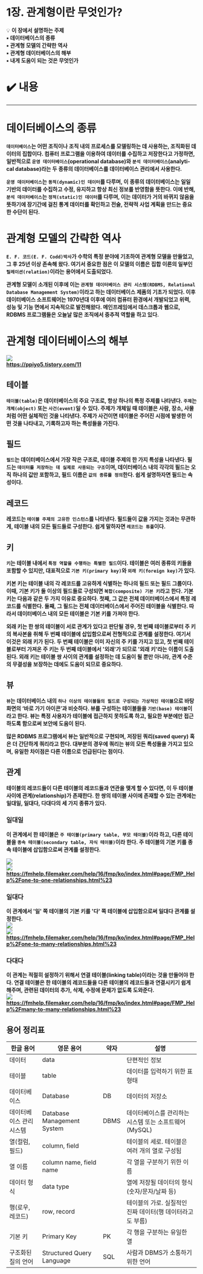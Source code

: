 # 1장. 관계형이란 무엇인가?

<aside>
💡 <b>이 장에서 설명하는 주제<b><br>
    ▪️ 데이터베이스의 종류<br>
    ▪️ 관계형 모델의 간략한 역사<br>
    ▪️ 관계형 데이터베이스의 해부<br>
    ▪️ 내게 도움이 되는 것은 무엇인가<br>

</aside>

# ✔️ 내용

---

# 데이터베이스의 종류

`데이터베이스`는 어떤 조직이나 조직 내의 프로세스를 모델링하는 데 사용하는, 조직화된 데이터의 집합이다. 컴퓨터 프로그램을 이용하여 데이터를 수집하고 저장한다고 가정하면, 일반적으로 `운영 데이터베이스`(operational database)와 `분석 데이터베이스`(analyti-cal database)라는 두 종류의 데이터베이스를 데이터베이스 관리에서 사용한다.<br>

`운영 데이터베이스`는 `동적(dynamic)인 데이터`를 다루며, 이 종류의 데이터베이스는 일일 기반의 데이터를 수집하고 수정, 유지하고 항상 최신 정보를 반영함을 뜻한다. 이에 반해, `분석 데이터베이스`는 `정적(static)인 데이터`를 다루며, 이는 데이터가 거의 바뀌지 않음을 뜻하기에 장기간에 걸친 통계 데이터를 확인하고 전술, 전략적 사업 계획을 만드는 중요한 수단이 된다.<br>

# 관계형 모델의 간략한 역사

`E. F. 코드(E. F. Codd)박사`가 수학의 특정 분야에 기초하여 관계형 모델을 만들었고, 그 후 25년 이상 존속해 왔다. 여기서 중요한 점은 이 모델의 이름은 집합 이론의 일부인 `릴레이션(relation)`이라는 용어에서 도출되었다.<br>

관계형 모델이 소개된 이후에 이는 `관계형 데이터베이스 관리 시스템(RDBMS, Relational Database Management System)`이라고 하는 데이터베이스 제품의 기초가 되었다. 이후 데이터베이스 소프트웨어는 1970년대 이후에 여러 컴퓨터 환경에서 개발되었고 위력, 성능 및 기능 면에서 지속적으로 발전해왔다. 메인프레임에서 데스크톱과 웹으로, RDBMS 프로그램들은 오늘날 많은 조직에서 중추적 역할을 하고 있다.<br>

# 관계형 데이터베이스의 해부

<img src="https://file.notion.so/f/f/66565165-181a-42cf-902d-d809eb755c8d/b1cef51e-a262-45af-9662-efc70f772077/Untitled.png?id=0093c74e-a08c-4e35-b391-866ca83ba001&table=block&spaceId=66565165-181a-42cf-902d-d809eb755c8d&expirationTimestamp=1713794400000&signature=5qrfZth5yf5O7gGHgNllPThZHl5qQim_ssG3gD_LjrY&downloadName=Untitled.png"><br>
https://ppiyo5.tistory.com/11

## 테이블

`테이블(table)`은 데이터베이스의 주요 구조로, 항상 하나의 특정 주제를 나타낸다. `주제`는 `개체(object)` 또는 `사건(event)`일 수 있다. 주제가 개체일 때 테이블은 사람, 장소, 사물처럼 어떤 실체적인 것을 나타낸다. 주제가 사건이면 테이블은 주어진 시점에 발생한 어떤 것을 나타내고, 기록하고자 하는 특성들을 가진다.

## 필드

`필드`는 데이터베이스에서 가장 작은 구조로, 테이블 주제의 한 가지 특성을 나타낸다. 필드는 `데이터를 저장하는 데 실제로 사용되는 구조`이며, 데이터베이스 내의 각각의 필드는 오직 하나의 값만 포함하고, 필드 이름은 `값의 종류를 정의`한다. 쉽게 설명하자면 필드는 속성이다.<br>

## 레코드

레코드는 `테이블 주제의 고유한 인스턴스`를 나타낸다. 필드들이 값을 가지는 것과는 무관하게, 테이블 내의 모든 필드들로 구성한다. 쉽게 말하자면 `레코드는 튜플`이다.

## 키

`키`는 테이블 내에서 `특정 역할을 수행하는 특별한 필드`이다. 테이블은 여러 종류의 키들을 포함할 수 있지만, 대표적으로 `기본 키(primary key)`와 `외래 키(foreign key)`가 있다.<br>

키본 키는 테이블 내의 각 레코드를 고유하게 식별하는 하나의 필드 또는 필드 그룹이다. 이때, 기본 키가 둘 이상의 필드들로 구성되면 `복합(composite) 기본 키`라고 한다. 기본 키는 다음과 같은 두 가지 이유로 중요하다. 첫째, 그 값은 전체 데이터베이스에서 특정 레코드를 식별한다. 둘째, 그 필드는 전체 데이터베이스에서 주어진 테이블을 식별한다. 따라서 데이터베이스 내의 모든 테이블은 기본 키를 가져야 한다.<br>

외래 키는 한 쌍의 테이블이 서로 관계가 있다고 판단될 경우, 첫 번째 테이블로부터 주 키의 복사본을 취해 두 번째 테이블에 삽입함으로써 전형적으로 관계를 설정한다. 여기서 이것은 외래 키가 된다. 두 번째 테이블은 이미 자신의 주 키를 가지고 있고, 첫 번째 테이블로부터 가져온 주 키는 두 번째 테이블에서 '외래'가 되므로 '외래 키'라는 이름이 도출된다. 외래 키는 테이블 쌍 사이의 관계를 설정하는 데 도움이 될 뿐만 아니라, 관계 수준의 무결성을 보장하는 데에도 도움이 되므로 중요하다.

## 뷰

`뷰`는 데이터베이스 내의 `하나 이상의 테이블들의 필드로 구성되는 가상적인 테이블`으로 바탕 화면의 ‘바로 가기 아이콘’과 비슷하다. 뷰를 구성하는 테이블들을 `기반(base) 테이블`이라고 한다. 뷰는 특정 사용자가 테이블에 접근하지 못하도록 하고, 필요한 부분에만 접근하도록 함으로써 보안에 도움이 된다.<br>

많은 RDBMS 프로그램에서 뷰는 일반적으로 구현되며, 저장된 쿼리(saved query) 혹은 더 간단하게 쿼리라고 한다. 대부분의 경우에 쿼리는 뷰의 모든 특성들을 가지고 있으며, 유일한 차이점은 다른 이름으로 언급된다는 점이다.<br>

## 관계

테이블의 레코드들이 다른 테이블의 레코드들과 연관을 맺게 할 수 있다면, 이 두 테이블 사이에 관계(relationship)가 존재한다. 한 쌍의 테이블 사이에 존재할 수 있는 관계에는 일대일, 일대다, 다대다의 세 가지 종류가 있다.

### 일대일

이 관계에서 한 테이블은 `주 테이블(primary table, 부모 테이블)`이라 하고, 다른 테이블을 `종속 테이블(secondary table, 자식 테이블)`이라 한다. 주 테이블의 기본 키를 종속 테이블에 삽입함으로써 관계를 설정한다.<br>

<img src="https://file.notion.so/f/f/66565165-181a-42cf-902d-d809eb755c8d/2cec406d-535a-44e5-b428-f5089c6c73cf/Untitled.png?id=07f4c806-caa4-4414-af9f-569d9add3960&table=block&spaceId=66565165-181a-42cf-902d-d809eb755c8d&expirationTimestamp=1713794400000&signature=LGGyNT_JXytsO5byLvoWyqVMnfao1rUJ9Gqmid4-d3o&downloadName=Untitled.png"><br>
<img src="https://file.notion.so/f/f/66565165-181a-42cf-902d-d809eb755c8d/42d8bb9f-a1bf-40d4-a63b-50f550a67458/Untitled.png?id=c4f31c77-8c51-48ae-9cf8-5a09ab3f7226&table=block&spaceId=66565165-181a-42cf-902d-d809eb755c8d&expirationTimestamp=1713794400000&signature=1_ylwp0LC1ZCYWNIYV_fGKC7ErQGOltLflKRQAleXjQ&downloadName=Untitled.png"><br>
https://fmhelp.filemaker.com/help/16/fmp/ko/index.html#page/FMP_Help%2Fone-to-one-relationships.html%23


### 일대다

이 관계에서 '일' 쪽  테이블의 기본 키를 '다' 쪽 테이블에 삽입함으로써 일대다 관계를 설정한다.<br>
<img src="https://file.notion.so/f/f/66565165-181a-42cf-902d-d809eb755c8d/11c3b12b-bb87-43ac-9a5b-f3f7443b5600/Untitled.png?id=e202309b-82f9-46ea-b5f8-91a1f36db1f7&table=block&spaceId=66565165-181a-42cf-902d-d809eb755c8d&expirationTimestamp=1713794400000&signature=-cfK27Xtrxm60VxoMJSk9La5pkUu41VrFjxm5H783Ok&downloadName=Untitled.png"><br>
<img src="https://file.notion.so/f/f/66565165-181a-42cf-902d-d809eb755c8d/3b1df8a3-cfd8-43b9-a075-7deaa696279f/Untitled.png?id=e33f2431-1ceb-435c-b7b9-223d8b8176b7&table=block&spaceId=66565165-181a-42cf-902d-d809eb755c8d&expirationTimestamp=1713794400000&signature=eNUO95rUNGALFipMEw6KzV9idApKe6Yi0i1TBV0HMvM&downloadName=Untitled.png"><br>
https://fmhelp.filemaker.com/help/16/fmp/ko/index.html#page/FMP_Help%2Fone-to-many-relationships.html%23

### 다대다

이 관계는 적절히 설정하기 위해서 연결 테이블(linking table)이라는 것을 만들어야 한다. 연결 테이블은 한 테이블의 레코드들을 다른 테이블의 레코드들과 연결시키기 쉽게 해주며, 관련된 데이터의 추가, 삭제, 수정에 문제가 없도록 도와준다.<br>
<img src="https://file.notion.so/f/f/66565165-181a-42cf-902d-d809eb755c8d/869b87b9-2ec9-41a8-9c76-5b3e3d97e1eb/Untitled.png?id=ebee0ed8-faab-4de0-b41b-e4d23e995f57&table=block&spaceId=66565165-181a-42cf-902d-d809eb755c8d&expirationTimestamp=1713794400000&signature=7f0dDLZ3xYNS9fa1jCrAHVGaDFku47dDEONjagepFLs&downloadName=Untitled.png"><br>
https://fmhelp.filemaker.com/help/16/fmp/ko/index.html#page/FMP_Help%2Fmany-to-many-relationships.html%23

## 용어 정리표
| 한글 용어 | 영문 용어 | 약자 | 설명 |
| --- | --- | --- | --- |
| 데이터 | data |  | 단편적인 정보 |
| 테이블 | table |  | 데이터를 입력하기 위한 표 형태 |
| 데이터베이스 | Database | DB | 데이터의 저장소 |
| 데이터베이스 관리 시스템 | Database Management System | DBMS | 데이터베이스를 관리하는 시스템 또는 소프트웨어(MySQL) |
| 열(컬럼, 필드) | column, field |  | 테이블의 세로. 테이블은 여러 개의 열로 구성됨 |
| 열 이름 | column name, field name |  | 각 열을 구분하기 위한 이름 |
| 데이터 형식 | data type |  | 열에 저장될 데이터의 형식(숫자/문자/날짜 등) |
| 행(로우, 레코드) | row, record |  | 테이블의 가로. 실질적인 진짜 데이터(행 데이터라고도 부름) |
| 기본 키 | Primary Key | PK | 각 행을 구분하는 유일한 열 |
| 구조화된 질의 언어 | Structured Query Language | SQL | 사람과 DBMS가 소통하기 위한 언어 |